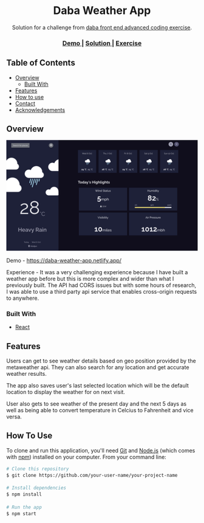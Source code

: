 <!-- Please update value in the {}  -->

<h1 align="center">Daba Weather App</h1>

<div align="center">
   Solution for a challenge from  <a href="https://investondaba.notion.site/daba-Front-End-Advanced-Test-1-e75b281f295e4457acac147d70312ee2" target="_blank">daba front end advanced coding exercise</a>.
</div>

<div align="center">
  <h3>
    <a href="https://daba-weather-app.netlify.app/">
      Demo
    </a>
    <span> | </span>
    <a href="https://github.com/dayojiboye/daba-weather-app">
      Solution
    </a>
    <span> | </span>
    <a href="https://investondaba.notion.site/daba-Front-End-Advanced-Test-1-e75b281f295e4457acac147d70312ee2">
      Exercise
    </a>
  </h3>
</div>

<!-- TABLE OF CONTENTS -->

## Table of Contents

- [Overview](#overview)
  - [Built With](#built-with)
- [Features](#features)
- [How to use](#how-to-use)
- [Contact](#contact)
- [Acknowledgements](#acknowledgements)

<!-- OVERVIEW -->

## Overview

![screenshot](/screenshot/img.png?raw=true)

<!-- - Where can I see your demo? -->
Demo - https://daba-weather-app.netlify.app/

Experience - It was a very challenging experience because I have built a weather app before but this is more complex and wider than what I previously built. The API had CORS issues but with some hours of research, I was able to use a third party api service that enables cross-origin requests to anywhere.

### Built With

<!-- This section should list any major frameworks that you built your project using. Here are a few examples.-->

- [React](https://reactjs.org/)

## Features

<!-- List the features of your application or follow the template. Don't share the figma file here :) -->

Users can get to see weather details based on geo position provided by the metaweather api. They can also search for any location and get accurate weather results.

The app also saves user's last selected location which will be the default location to display the weather for on next visit.

User also gets to see weather of the present day and the next 5 days as well as being able to convert temperature in Celcius to Fahrenheit and vice versa.
## How To Use

<!-- Example: -->

To clone and run this application, you'll need [Git](https://git-scm.com) and [Node.js](https://nodejs.org/en/download/) (which comes with [npm](http://npmjs.com)) installed on your computer. From your command line:

```bash
# Clone this repository
$ git clone https://github.com/your-user-name/your-project-name

# Install dependencies
$ npm install

# Run the app
$ npm start
```
